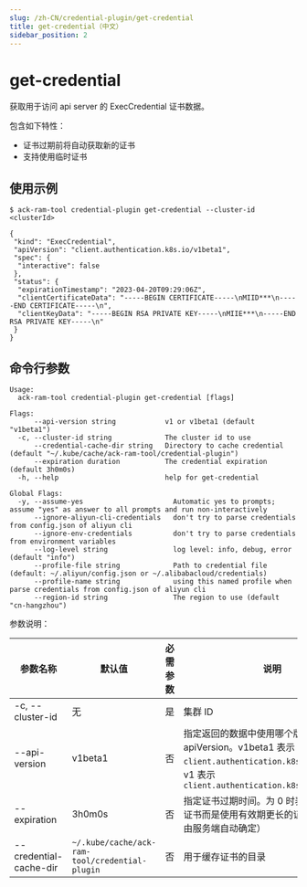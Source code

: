 ```yaml
---
slug: /zh-CN/credential-plugin/get-credential
title: get-credential（中文）
sidebar_position: 2
---
```


# get-credential

获取用于访问 api server 的 ExecCredential 证书数据。

包含如下特性：

* 证书过期前将自动获取新的证书
* 支持使用临时证书


## 使用示例

```shell
$ ack-ram-tool credential-plugin get-credential --cluster-id <clusterId>

{
 "kind": "ExecCredential",
 "apiVersion": "client.authentication.k8s.io/v1beta1",
 "spec": {
  "interactive": false
 },
 "status": {
  "expirationTimestamp": "2023-04-20T09:29:06Z",
  "clientCertificateData": "-----BEGIN CERTIFICATE-----\nMIID***\n-----END CERTIFICATE-----\n",
  "clientKeyData": "-----BEGIN RSA PRIVATE KEY-----\nMIIE***\n-----END RSA PRIVATE KEY-----\n"
 }
}
```

## 命令行参数

```
Usage:
  ack-ram-tool credential-plugin get-credential [flags]

Flags:
      --api-version string            v1 or v1beta1 (default "v1beta1")
  -c, --cluster-id string             The cluster id to use
      --credential-cache-dir string   Directory to cache credential (default "~/.kube/cache/ack-ram-tool/credential-plugin")
      --expiration duration           The credential expiration (default 3h0m0s)
  -h, --help                          help for get-credential

Global Flags:
  -y, --assume-yes                      Automatic yes to prompts; assume "yes" as answer to all prompts and run non-interactively
      --ignore-aliyun-cli-credentials   don't try to parse credentials from config.json of aliyun cli
      --ignore-env-credentials          don't try to parse credentials from environment variables
      --log-level string                log level: info, debug, error (default "info")
      --profile-file string             Path to credential file (default: ~/.aliyun/config.json or ~/.alibabacloud/credentials)
      --profile-name string             using this named profile when parse credentials from config.json of aliyun cli
      --region-id string                The region to use (default "cn-hangzhou")
```

参数说明：

| 参数名称             | 默认值                                            | 必需参数 | 说明                                                                                                                        |
|------------------|------------------------------------------------|------|---------------------------------------------------------------------------------------------------------------------------|
| -c, --cluster-id | 无                                              | 是    | 集群 ID                                                                                                                     |
| --api-version    | v1beta1                                        | 否    | 指定返回的数据中使用哪个版本的 apiVersion。v1beta1 表示 `client.authentication.k8s.io/v1beta1`，v1 表示 `client.authentication.k8s.io/v1beta1` |
| --expiration    | 3h0m0s                                         | 否    | 指定证书过期时间。为 0 时表示不使用临时证书而是使用有效期更长的证书（过期时间由服务端自动确定）                                                                         |
| --credential-cache-dir    | `~/.kube/cache/ack-ram-tool/credential-plugin` | 否    | 用于缓存证书的目录                                                                                                                 |
